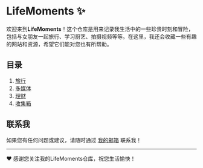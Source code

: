 # LifeMoments :sparkles:

欢迎来到**LifeMoments**！这个仓库是用来记录我生活中的一些珍贵时刻和冒险，包括与女朋友一起旅行、学习厨艺、拍摄视频等等。在这里，我还会收藏一些有趣的网站和资源，希望它们能对您也有所帮助。

## 目录

1. [旅行](./travel/README.md)
2. [多媒体](./media/README.md)
2. [理财](./finance/README.md)
9. [收集箱](./box/收集箱_README.md)



## 联系我

如果您有任何问题或建议，请随时通过 [我的邮箱](mailto:szqworking@gmail.com) 联系我！

---

:heart: 感谢您关注我的LifeMoments仓库，祝您生活愉快！
